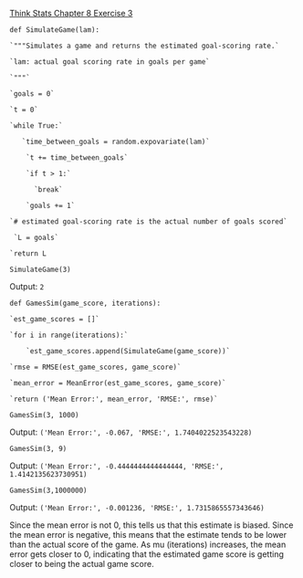 [Think Stats Chapter 8 Exercise 3](http://greenteapress.com/thinkstats2/html/thinkstats2009.html#toc77)

`def SimulateGame(lam):`
    
    `"""Simulates a game and returns the estimated goal-scoring rate.`

    `lam: actual goal scoring rate in goals per game`
    
    `"""`
    
    `goals = 0`
    
    `t = 0`
    
    `while True:`
    
       `time_between_goals = random.expovariate(lam)`
        
        `t += time_between_goals`
        
        `if t > 1:`
        
          `break`
        
        `goals += 1`

    `# estimated goal-scoring rate is the actual number of goals scored`
     
     `L = goals`
    
    `return L

`SimulateGame(3)`

Output: `2`

`def GamesSim(game_score, iterations):`
    
    `est_game_scores = []`
    
    `for i in range(iterations):`
    
        `est_game_scores.append(SimulateGame(game_score))`
    
    `rmse = RMSE(est_game_scores, game_score)`
    
    `mean_error = MeanError(est_game_scores, game_score)` 
    
    `return ('Mean Error:', mean_error, 'RMSE:', rmse)`
    
`GamesSim(3, 1000)`

Output: `('Mean Error:', -0.067, 'RMSE:', 1.7404022523543228)`

`GamesSim(3, 9)`

Output: `('Mean Error:', -0.4444444444444444, 'RMSE:', 1.4142135623730951)`

`GamesSim(3,1000000)`

Output: `('Mean Error:', -0.001236, 'RMSE:', 1.7315865557343646)`

Since the mean error is not 0, this tells us that this estimate is biased. Since the mean error is negative, this means that the estimate tends to be lower than the actual score of the game. As mu (iterations) increases, the mean error gets closer to 0, indicating that the estimated game score is getting closer to being the actual game score. 
